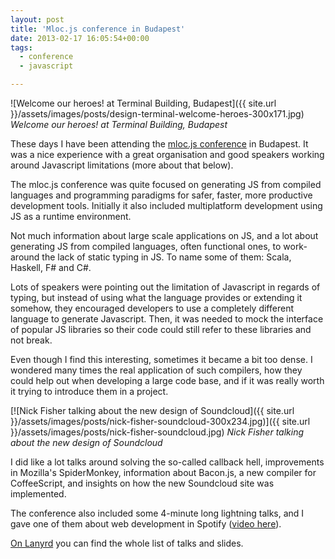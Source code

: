 ```yaml
---
layout: post
title: 'Mloc.js conference in Budapest'
date: 2013-02-17 16:05:54+00:00
tags:
  - conference
  - javascript

---
```


![Welcome our heroes! at Terminal Building, Budapest]({{ site.url }}/assets/images/posts/design-terminal-welcome-heroes-300x171.jpg)
_Welcome our heroes! at Terminal Building, Budapest_

These days I have been attending the [mloc.js conference](http://mloc-js.com/) in Budapest. It was a nice experience with a great organisation and good speakers working around Javascript limitations (more about that below).

The mloc.js conference was quite focused on generating JS from compiled languages and programming paradigms for safer, faster, more productive development tools. Initially it also included multiplatform development using JS as a runtime environment.

Not much information about large scale applications on JS, and a lot about generating JS from compiled languages, often functional ones, to work-around the lack of static typing in JS. To name some of them: Scala, Haskell, F# and C#.

Lots of speakers were pointing out the limitation of Javascript in regards of typing, but instead of using what the language provides or extending it somehow, they encouraged developers to use a completely different language to generate Javascript. Then, it was needed to mock the interface of popular JS libraries so their code could still refer to these libraries and not break.

Even though I find this interesting, sometimes it became a bit too dense. I wondered many times the real application of such compilers, how they could help out when developing a large code base, and if it was really worth it trying to introduce them in a project.

[![Nick Fisher talking about the new design of Soundcloud]({{ site.url }}/assets/images/posts/nick-fisher-soundcloud-300x234.jpg)]({{ site.url }}/assets/images/posts/nick-fisher-soundcloud.jpg)
_Nick Fisher talking about the new design of Soundcloud_

I did like a lot talks around solving the so-called callback hell, improvements in Mozilla's SpiderMonkey, information about Bacon.js, a new compiler for CoffeeScript, and insights on how the new Soundcloud site was implemented.

The conference also included some 4-minute long lightning talks, and I gave one of them about web development in Spotify ([video here](http://www.ustream.tv/recorded/29323529)).

[On Lanyrd](http://lanyrd.com/2013/mlocjs/) you can find the whole list of talks and slides.
